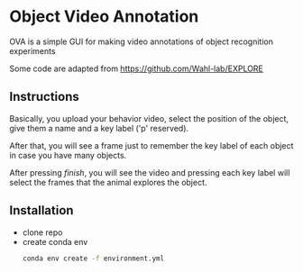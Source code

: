 # Object Video Annotation
OVA is a simple GUI for making video annotations of object recognition experiments

Some code are adapted from https://github.com/Wahl-lab/EXPLORE

## Instructions 

Basically, you upload your behavior video, select the position of the object, give them a name and a key label ('p' reserved).

After that, you will see a frame just to remember the key label of each object in case you have many objects.

After pressing _finish_, you will see the video and pressing each key label will select the frames that the animal explores the object.

## Installation
- clone repo
- create conda env
  ```sh
  conda env create -f environment.yml
  ```
